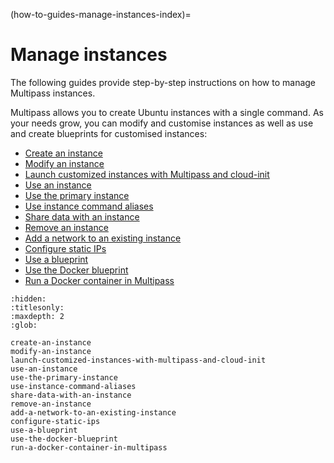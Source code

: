 (how-to-guides-manage-instances-index)=
# Manage instances

The following guides provide step-by-step instructions on how to manage Multipass instances.

Multipass allows you to create Ubuntu instances with a single command. As your needs grow, you can modify and customise instances as well as use and create blueprints for customised instances: <!--- This line added by @nielsenjared -->

- [Create an instance](how-to-guides-manage-instances-create-an-instance)
- [Modify an instance](how-to-guides-manage-instances-modify-an-instance)
- [Launch customized instances with Multipass and cloud-init](how-to-guides-manage-instances-launch-customized-instances-with-multipass-and-cloud-init)
- [Use an instance](how-to-guides-manage-instances-use-an-instance)
- [Use the primary instance](how-to-guides-manage-instances-use-the-primary-instance)
- [Use instance command aliases](how-to-guides-manage-instances-use-instance-command-aliases)
- [Share data with an instance](how-to-guides-manage-instances-share-data-with-an-instance)
- [Remove an instance](how-to-guides-manage-instances-remove-an-instance)
- [Add a network to an existing instance](how-to-guides-manage-instances-add-a-network-to-an-existing-instance)
- [Configure static IPs](how-to-guides-manage-instances-configure-static-ips)
- [Use a blueprint](how-to-guides-manage-instances-use-a-blueprint)
- [Use the Docker blueprint](how-to-guides-manage-instances-use-the-docker-blueprint)
- [Run a Docker container in Multipass](how-to-guides-manage-instances-run-a-docker-container-in-multipass)

```{toctree}
:hidden:
:titlesonly:
:maxdepth: 2
:glob:

create-an-instance
modify-an-instance
launch-customized-instances-with-multipass-and-cloud-init
use-an-instance
use-the-primary-instance
use-instance-command-aliases
share-data-with-an-instance
remove-an-instance
add-a-network-to-an-existing-instance
configure-static-ips
use-a-blueprint
use-the-docker-blueprint
run-a-docker-container-in-multipass
```
